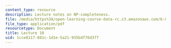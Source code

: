 ```yaml
---
content_type: resource
description: Lecture notes on NP-completeness.
file: /media/https%3A/open-learning-course-data-rc.s3.amazonaws.com/6-080-great-ideas-in-theoretical-computer-science-spring-2008/1cce8117881c1d1e5a21935bdf76d377_lec10.pdf
file_type: application/pdf
resourcetype: Document
title: Lecture 10
uid: 1cce8117-881c-1d1e-5a21-935bdf76d377
---
```

